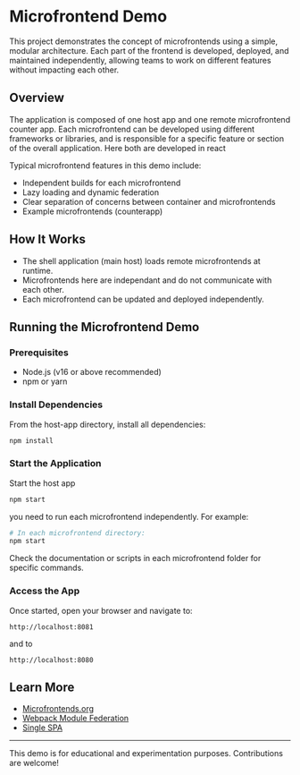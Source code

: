 # Microfrontend Demo

This project demonstrates the concept of microfrontends using a simple, modular architecture. Each part of the frontend is developed, deployed, and maintained independently, allowing teams to work on different features without impacting each other.

## Overview

The application is composed of one host app and one remote microfrontend counter app. Each microfrontend can be developed using different frameworks or libraries, and is responsible for a specific feature or section of the overall application. Here both are developed in react

Typical microfrontend features in this demo include:
- Independent builds for each microfrontend
- Lazy loading and dynamic federation
- Clear separation of concerns between container and microfrontends
- Example microfrontends (counterapp)

## How It Works

- The shell application (main host) loads remote microfrontends at runtime.
- Microfrontends here are independant and do not communicate with each other.
- Each microfrontend can be updated and deployed independently.

## Running the Microfrontend Demo

### Prerequisites

- Node.js (v16 or above recommended)
- npm or yarn

### Install Dependencies

From the host-app directory, install all dependencies:

```bash
npm install
```

### Start the Application

Start the host app

```bash
npm start
```

you need to run each microfrontend independently. For example:

```bash
# In each microfrontend directory:
npm start
```

Check the documentation or scripts in each microfrontend folder for specific commands.

### Access the App

Once started, open your browser and navigate to:

```
http://localhost:8081
```

and to 
```
http://localhost:8080
```


## Learn More

- [Microfrontends.org](https://microfrontends.org/)
- [Webpack Module Federation](https://webpack.js.org/concepts/module-federation/)
- [Single SPA](https://single-spa.js.org/)

---

This demo is for educational and experimentation purposes. Contributions are welcome!
